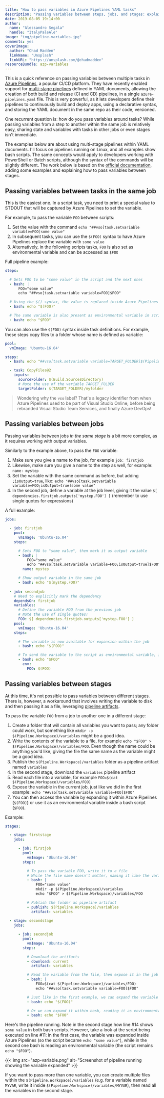 ```yaml
---
title: "How to pass variables in Azure Pipelines YAML tasks"
description: "Passing variables between steps, jobs, and stages: explained"
date: 2019-08-05 19:14:00
author:
  name: "Alessandro Segala"
  handle: "ItalyPaleAle"
image: "img/pipeline-variables.jpg"
comments: yes
coverImage:
  author: "Chad Madden"
  linkName: "Unsplash"
  linkURL: "https://unsplash.com/@chadmadden"
resourceBundle: azp-variables
---
```


This is a quick reference on passing variables between multiple tasks in [Azure Pipelines](https://azure.com/pipelines), a popular CI/CD platform. They have recently enabled support for [multi-stage pipelines](https://devblogs.microsoft.com/devops/whats-new-with-azure-pipelines/) defined in YAML documents, allowing the creation of both build and release (CI and CD) pipelines, in a single `azure-pipelines.yaml` file. This is very powerful, as it lets developers define their pipelines to continuously build and deploy apps, using a declarative syntax, and storing the YAML document in the same repo as their code, versioned.

One recurrent question is: how do you pass variables around tasks? While passing variables from a step to another within the same job is relatively easy, sharing state and variables with tasks in other jobs or even stages isn't immediate.

The examples below are about using multi-stage pipelines within YAML documents. I'll focus on pipelines running on Linux, and all examples show bash scripts. The same concepts would apply to developers working with PowerShell or Batch scripts, although the syntax of the commands will be slightly different. The work below is based on the [official documentation](https://docs.microsoft.com/en-us/azure/devops/pipelines/process/variables?view=azure-devops&tabs=yaml%2Cbatch#share-variables-across-pipelines), adding some examples and explaining how to pass variables between stages.

## Passing variables between tasks in the same job

This is the easiest one. In a script task, you need to print a special value to STDOUT that will be captured by Azure Pipelines to set the variable.

For example, to pass the variable `FOO` between scripts:

1. Set the value with the command `echo "##vso[task.setvariable variable=FOO]some value"`
1. In subsequent tasks, you can use the `$(FOO)` syntax to have Azure Pipelines replace the variable with `some value`
1. Alternatively, in the following scripts tasks, `FOO` is also set as environmental variable and can be accessed as `$FOO`

Full pipeline example:

````yaml
steps:

  # Sets FOO to be "some value" in the script and the next ones
  - bash: |
      FOO="some value"
      echo "##vso[task.setvariable variable=FOO]$FOO"

  # Using the $() syntax, the value is replaced inside Azure Pipelines before being submitted to the script task
  - bash: echo "$(FOO)"

  # The same variable is also present as environmental variable in scripts; here the variable expansion happens within bash
  - bash: echo "$FOO"
````

You can also use the `$(FOO)` syntax inside task definitions. For example, these steps copy files to a folder whose name is defined as variable:

````yaml
pool:
  vmImage: 'Ubuntu-16.04'

steps:
  - bash: echo "##vso[task.setvariable variable=TARGET_FOLDER]$(Pipeline.Workspace)/target"

  - task: CopyFiles@2
    inputs:
      sourceFolder: $(Build.SourcesDirectory)
      # Note the use of the variable TARGET_FOLDER
      targetFolder: $(TARGET_FOLDER)/myfolder
````

> Wondering why the `vso` label? That's a legacy identifier from when Azure Pipelines used to be part of Visual Studio Online, before being rebranded Visual Studio Team Services, and finally Azure DevOps!

## Passing variables between jobs

Passing variables between jobs *in the same stage* is a bit more complex, as it requires working with output variables.

Similarly to the example above, to pass the `FOO` variable:

1. Make sure you give a name to the job, for example `job: firstjob`
1. Likewise, make sure you give a name to the step as well, for example: `name: mystep`
1. Set the variable with the same command as before, but adding `;isOutput=true`, like: `echo "##vso[task.setvariable variable=FOO;isOutput=true]some value"`
1. In the second job, define a variable at the job level, giving it the value `$[ dependencies.firstjob.outputs['mystep.FOO'] ]` (remember to use single quotes for expressions)

A full example:

````yaml
jobs:
  
  - job: firstjob
    pool:
      vmImage: 'Ubuntu-16.04'
    steps:

      # Sets FOO to "some value", then mark it as output variable
      - bash: |
          FOO="some value"
          echo "##vso[task.setvariable variable=FOO;isOutput=true]$FOO"
        name: mystep

      # Show output variable in the same job
      - bash: echo "$(mystep.FOO)"
  
  - job: secondjob
    # Need to explicitly mark the dependency
    dependsOn: firstjob
    variables:
      # Define the variable FOO from the previous job
      # Note the use of single quotes!
      FOO: $[ dependencies.firstjob.outputs['mystep.FOO'] ]
    pool:
      vmImage: 'Ubuntu-16.04'
    steps:

      # The variable is now available for expansion within the job
      - bash: echo "$(FOO)"

      # To send the variable to the script as environmental variable, it needs to be set in the env dictionary
      - bash: echo "$FOO"
        env:
          FOO: $(FOO)
````

## Passing variables between stages

At this time, it's not possible to pass variables between different stages. There is, however, a workaround that involves writing the variable to disk and then passing it as a file, leveraging [pipeline artifacts](https://docs.microsoft.com/en-us/azure/devops/pipelines/artifacts/pipeline-artifacts?view=azure-devops&tabs=yaml).

To pass the variable `FOO` from a job to another one in a different stage:

1. Create a folder that will contain all variables you want to pass; any folder could work, but something like `mkdir -p $(Pipeline.Workspace)/variables` might be a good idea.
1. Write the contents of the variable to a file, for example `echo "$FOO" > $(Pipeline.Workspace)/variables/FOO`. Even though the name could be anything you'd like, giving the file the same name as the variable might be a good idea.
1. Publish the `$(Pipeline.Workspace)/variables` folder as a pipeline artifact named `variables`
1. In the second stage, download the `variables` pipeline artifact
1. Read each file into a variable, for example `FOO=$(cat $(Pipeline.Workspace)/variables/FOO)`
1. Expose the variable in the current job, just like we did in the first example: `echo "##vso[task.setvariable variable=FOO]$FOO"`
1. You can then access the variable by expanding it within Azure Pipelines (`$(FOO)`) or use it as an environmental variable inside a bash script (`$FOO`).

Example:

````yaml
stages:

  - stage: firststage
    jobs:

      - job: firstjob
        pool:
          vmImage: 'Ubuntu-16.04'
        steps:

          # To pass the variable FOO, write it to a file
          # While the file name doesn't matter, naming it like the variable and putting it inside the $(Pipeline.Workspace)/variables folder could be a good pattern
          - bash: |
              FOO="some value"
              mkdir -p $(Pipeline.Workspace)/variables
              echo "$FOO" > $(Pipeline.Workspace)/variables/FOO

          # Publish the folder as pipeline artifact
          - publish: $(Pipeline.Workspace)/variables
            artifact: variables
  
  - stage: secondstage
    jobs:

      - job: secondjob
        pool:
          vmImage: 'Ubuntu-16.04'
        steps:

          # Download the artifacts
          - download: current
            artifact: variables

          # Read the variable from the file, then expose it in the job
          - bash: |
              FOO=$(cat $(Pipeline.Workspace)/variables/FOO)
              echo "##vso[task.setvariable variable=FOO]$FOO"

          # Just like in the first example, we can expand the variable within Azure Pipelines itself
          - bash: echo "$(FOO)"

          # Or we can expand it within bash, reading it as environmental variable
          - bash: echo "$FOO"
````

Here's the pipeline running. Note in the second stage how line #14 shows `some value` in both bash scripts. However, take a look at the script being executed on line #11: in the first case, the variable was expanded inside Azure Pipelines (so the script became `echo "some value"`), while in the second one bash is reading an environmental variable (the script remains `echo "$FOO"`).

{{< img src="azp-variable.png" alt="Screenshot of pipeline running showing the variable expanded" >}}

If you want to pass more than one variable, you can create multiple files within the `$(Pipeline.Workspace)/variables` (e.g. for a variable named `MYVAR`, write it inside `$(Pipeline.Workspace)/variables/MYVAR`), then read all the variables in the second stage.
